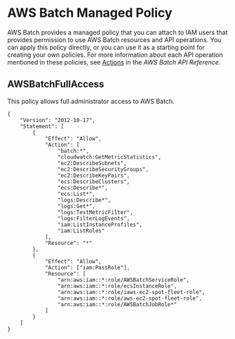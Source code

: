 # AWS Batch Managed Policy<a name="batch_managed_policies"></a>

AWS Batch provides a managed policy that you can attach to IAM users that provides permission to use AWS Batch resources and API operations\. You can apply this policy directly, or you can use it as a starting point for creating your own policies\. For more information about each API operation mentioned in these policies, see [Actions](http://docs.aws.amazon.com/batch/latest/APIReference/API_Operations.html) in the *AWS Batch API Reference*\.

## AWSBatchFullAccess<a name="AWSBatchFullAccess"></a>

This policy allows full administrator access to AWS Batch\. 

```
{
    "Version": "2012-10-17",
    "Statement": [
        {
            "Effect": "Allow",
            "Action": [
                "batch:*",
                "cloudwatch:GetMetricStatistics",
                "ec2:DescribeSubnets",
                "ec2:DescribeSecurityGroups",
                "ec2:DescribeKeyPairs",
                "ecs:DescribeClusters",
                "ecs:Describe*",
                "ecs:List*",
                "logs:Describe*",
                "logs:Get*",
                "logs:TestMetricFilter",
                "logs:FilterLogEvents",
                "iam:ListInstanceProfiles",
                "iam:ListRoles"
            ],
            "Resource": "*"
        },
        {
            "Effect": "Allow",
            "Action": ["iam:PassRole"],
            "Resource": [
                "arn:aws:iam::*:role/AWSBatchServiceRole",
                "arn:aws:iam::*:role/ecsInstanceRole",
                "arn:aws:iam::*:role/iaws-ec2-spot-fleet-role",
                "arn:aws:iam::*:role/aws-ec2-spot-fleet-role",
                "arn:aws:iam::*:role/AWSBatchJobRole*"
            ]
        }
    ]
}
```